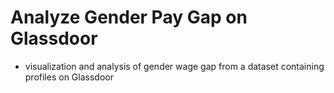 # Analyze Gender Pay Gap on Glassdoor
- visualization and analysis of gender wage gap from a dataset containing profiles on Glassdoor
